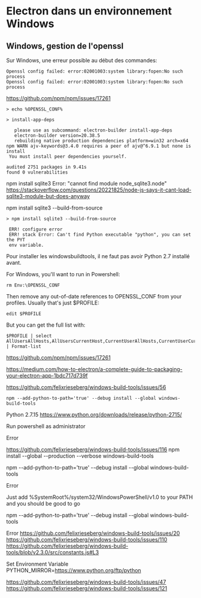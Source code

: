 # Electron dans un environnement Windows

## Windows, gestion de l'openssl
Sur Windows, une erreur possible au début des commandes:
```
Openssl config failed: error:02001003:system library:fopen:No such process
Openssl config failed: error:02001003:system library:fopen:No such process
```
https://github.com/npm/npm/issues/17261

```
> echo %OPENSSL_CONF%
```


```
> install-app-deps

   please use as subcommand: electron-builder install-app-deps
   electron-builder version=20.38.5
   rebuilding native production dependencies platform=win32 arch=x64
npm WARN ajv-keywords@3.4.0 requires a peer of ajv@^6.9.1 but none is install
 You must install peer dependencies yourself.

audited 2751 packages in 9.41s
found 0 vulnerabilities
```



npm install sqlite3
Error: "cannot find module node_sqlite3.node"
https://stackoverflow.com/questions/20221825/node-js-says-it-cant-load-sqlite3-module-but-does-anyway

npm install sqlite3 --build-from-source

```
> npm install sqlite3 --build-from-source

 ERR! configure error
 ERR! stack Error: Can't find Python executable "python", you can set the PYT
 env variable.

```

Pour installer les windowsbuildtools, il ne faut pas avoir Python 2.7 installé avant.


For Windows, you'll want to run in Powershell:
```
rm Env:\OPENSSL_CONF
```
Then remove any out-of-date references to OPENSSL_CONF from your profiles. Usually that's just $PROFILE:

```
edit $PROFILE
```
But you can get the full list with:

```
$PROFILE | select AllUsersAllHosts,AllUsersCurrentHost,CurrentUserAllHosts,CurrentUserCurrentHost | Format-list
```
https://github.com/npm/npm/issues/17261

https://medium.com/how-to-electron/a-complete-guide-to-packaging-your-electron-app-1bdc717d739f

https://github.com/felixrieseberg/windows-build-tools/issues/56
```
npm --add-python-to-path='true' --debug install --global windows-build-tools
```

Python 2.7.15
https://www.python.org/downloads/release/python-2715/

Run powershell as administrator

Error

https://github.com/felixrieseberg/windows-build-tools/issues/116
npm install --global --production --verbose windows-build-tools

npm --add-python-to-path='true' --debug install --global windows-build-tools

Error

Just add %SystemRoot%/system32/WindowsPowerShell/v1.0 to your PATH and you should be good to go

npm --add-python-to-path='true' --debug install --global windows-build-tools

Error
https://github.com/felixrieseberg/windows-build-tools/issues/20
https://github.com/felixrieseberg/windows-build-tools/issues/110
https://github.com/felixrieseberg/windows-build-tools/blob/v2.3.0/src/constants.js#L3

Set Environment Variable
PYTHON_MIRROR=https://www.python.org/ftp/python

https://github.com/felixrieseberg/windows-build-tools/issues/47
https://github.com/felixrieseberg/windows-build-tools/issues/121
